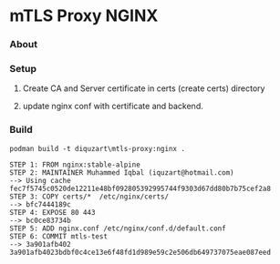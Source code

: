 # mTLS Proxy NGINX

### About



### Setup
1. Create CA and Server certificate in certs (create certs) directory

2. update nginx conf with certificate and backend.


### Build

```
podman build -t diquzart\mtls-proxy:nginx .
```
```
STEP 1: FROM nginx:stable-alpine
STEP 2: MAINTAINER Muhammed Iqbal (iquzart@hotmail.com)
--> Using cache fec7f5745c0520de12211e48bf092805392995744f9303d67dd80b7b75cef2a8
STEP 3: COPY certs/*  /etc/nginx/certs/
--> bfc7444189c
STEP 4: EXPOSE 80 443
--> bc0ce83734b
STEP 5: ADD nginx.conf /etc/nginx/conf.d/default.conf
STEP 6: COMMIT mtls-test
--> 3a901afb402
3a901afb4023bdbf0c4ce13e6f48fd1d989e59c2e506db649737075eae087eed

```